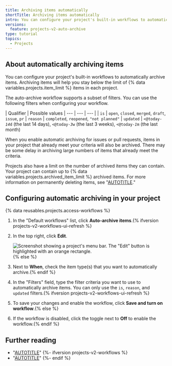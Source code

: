 ```yaml
---
title: Archiving items automatically
shortTitle: Archiving items automatically
intro: You can configure your project's built-in workflows to automatically archive items that match a filter.
versions:
  feature: projects-v2-auto-archive
type: tutorial
topics:
  - Projects
---
```


## About automatically archiving items

You can configure your project's built-in workflows to automatically archive items. Archiving items will help you stay below the limit of {% data variables.projects.item_limit %} items in each project.

The auto-archive workflow supports a subset of filters. You can use the following filters when configuring your workflow.

| Qualifier | Possible values
| --- | --- | --- |
| `is` | `open`, `closed`, `merged`, `draft`, `issue`, `pr`
| `reason` | `completed`, `reopened`, `"not planned"`
| `updated` | <code><@today-<em>14</em>d</code> (the last 14 days), <code><@today-<em>3</em>w</code> (the last 3 weeks), <code><@today-<em>1</em>m</code> (the last month)

When you enable automatic archiving for issues or pull requests, items in your project that already meet your criteria will also be archived. There may be some delay in archiving large numbers of items that already meet the criteria.

Projects also have a limit on the number of archived items they can contain. Your project can contain up to {% data variables.projects.archived_item_limit %} archived items. For more information on permanently deleting items, see "[AUTOTITLE](/issues/planning-and-tracking-with-projects/managing-items-in-your-project/archiving-items-from-your-project#deleting-items)."

## Configuring automatic archiving in your project

{% data reusables.projects.access-workflows %}
1. In the "Default workflows" list, click **Auto-archive items**.{% ifversion projects-v2-workflows-ui-refresh %}
1. In the top right, click **Edit**.

   ![Screenshot showing a project's menu bar. The "Edit" button is highlighted with an orange rectangle.](/assets/images/help/projects-v2/workflow-start-editing.png)
   {% else %}
1. Next to **When**, check the item type(s) that you want to automatically archive.{% endif %}
1. In the "Filters" field, type the filter criteria you want to use to automatically archive items. You can only use the `is`, `reason`, and `updated` filters.{% ifversion projects-v2-workflows-ui-refresh %}
1. To save your changes and enable the workflow, click **Save and turn on workflow**.{% else %}
1. If the workflow is disabled, click the toggle next to **Off** to enable the workflow.{% endif %}
   

## Further reading

- "[AUTOTITLE](/issues/planning-and-tracking-with-projects/managing-items-in-your-project/archiving-items-from-your-project)"
{%- ifversion projects-v2-workflows %}
- "[AUTOTITLE](/issues/planning-and-tracking-with-projects/automating-your-project/using-the-built-in-automations)"
{%- endif %}